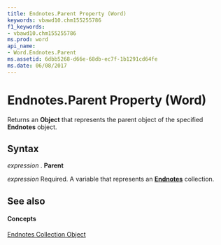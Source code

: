 ```yaml
---
title: Endnotes.Parent Property (Word)
keywords: vbawd10.chm155255786
f1_keywords:
- vbawd10.chm155255786
ms.prod: word
api_name:
- Word.Endnotes.Parent
ms.assetid: 6dbb5268-d66e-68db-ec7f-1b1291cd64fe
ms.date: 06/08/2017
---
```



# Endnotes.Parent Property (Word)

Returns an  **Object** that represents the parent object of the specified **Endnotes** object.


## Syntax

 _expression_ . **Parent**

 _expression_ Required. A variable that represents an **[Endnotes](Word.endnotes.md)** collection.


## See also


#### Concepts


[Endnotes Collection Object](Word.endnotes.md)

